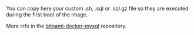 You can copy here your custom .sh, .sql or .sql.gz file so they are executed during the first boot of the image.

More info in the [bitnami-docker-mysql](https://github.com/bitnami/bitnami-docker-mysql#initializing-a-new-instance) repository.